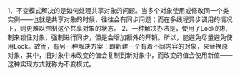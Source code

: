 1、不变模式解决的是如何处理共享对象的问题。当多个对象使用或修改同一个类实例——也就是共享对象的时候，往往会有同步问题；而在多线程异步调用的情况下，则更难以控制这个共享对象的状态。
2、一种解决办法是，使用了Lock的机制来锁住对象，强制进行同步，但是会增加额外的开销。所以，能避免尽量避免使用Lock。故而，有另一种解决方案：即新建一个有着不同内容的对象，来替换原对象，其中，旧对象中未改变的值会复制到新对象中，而改变的值会使用新值——这种实现方式就称为不变模式。